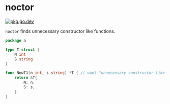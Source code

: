 # noctor

[![pkg.go.dev][gopkg-badge]][gopkg]

`noctor` finds unnecessary constructor like functions.

```go
package a

type T struct {
	N int
	S string
}

func NewT1(n int, s string) *T { // want "unnecessary constructor like function"
	return &T{
		N: n,
		S: s,
	}
}
```

<!-- links -->
[gopkg]: https://pkg.go.dev/github.com/gostaticanalysis/noctor
[gopkg-badge]: https://pkg.go.dev/badge/github.com/gostaticanalysis/noctor?status.svg

